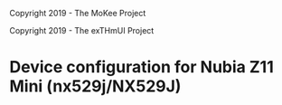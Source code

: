 Copyright 2019 - The MoKee Project

Copyright 2019 - The exTHmUI Project

Device configuration for Nubia Z11 Mini (nx529j/NX529J)
=======================================================